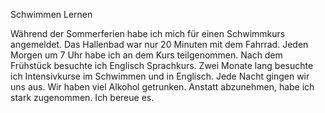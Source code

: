 Schwimmen Lernen

Während der Sommerferien habe ich mich für einen Schwimmkurs angemeldet. Das Hallenbad war nur 20 Minuten mit dem Fahrrad. Jeden Morgen um 7 Uhr habe ich an dem Kurs teilgenommen. Nach dem Frühstück besuchte ich Englisch Sprachkurs. Zwei Monate lang besuchte ich Intensivkurse im Schwimmen und in Englisch. Jede Nacht gingen wir uns aus. Wir haben viel Alkohol getrunken. Anstatt abzunehmen, habe ich stark zugenommen. Ich bereue es.
